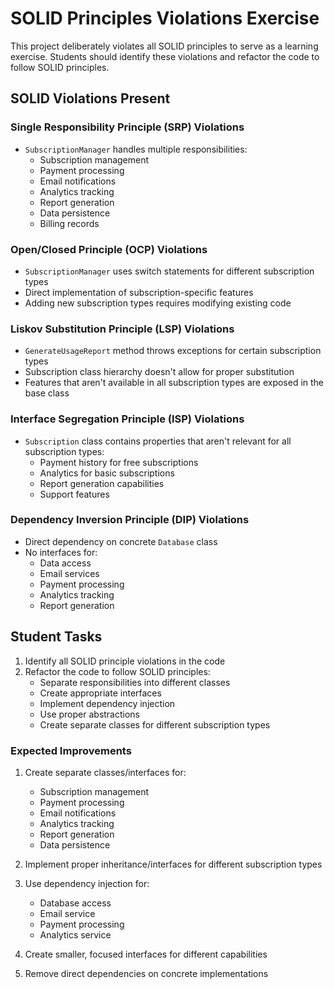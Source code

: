 # SOLID Principles Violations Exercise

This project deliberately violates all SOLID principles to serve as a learning exercise. Students should identify these violations and refactor the code to follow SOLID principles.

## SOLID Violations Present

### Single Responsibility Principle (SRP) Violations
- `SubscriptionManager` handles multiple responsibilities:
  - Subscription management
  - Payment processing
  - Email notifications
  - Analytics tracking
  - Report generation
  - Data persistence
  - Billing records

### Open/Closed Principle (OCP) Violations
- `SubscriptionManager` uses switch statements for different subscription types
- Direct implementation of subscription-specific features
- Adding new subscription types requires modifying existing code

### Liskov Substitution Principle (LSP) Violations
- `GenerateUsageReport` method throws exceptions for certain subscription types
- Subscription class hierarchy doesn't allow for proper substitution
- Features that aren't available in all subscription types are exposed in the base class

### Interface Segregation Principle (ISP) Violations
- `Subscription` class contains properties that aren't relevant for all subscription types:
  - Payment history for free subscriptions
  - Analytics for basic subscriptions
  - Report generation capabilities
  - Support features

### Dependency Inversion Principle (DIP) Violations
- Direct dependency on concrete `Database` class
- No interfaces for:
  - Data access
  - Email services
  - Payment processing
  - Analytics tracking
  - Report generation

## Student Tasks

1. Identify all SOLID principle violations in the code
2. Refactor the code to follow SOLID principles:
   - Separate responsibilities into different classes
   - Create appropriate interfaces
   - Implement dependency injection
   - Use proper abstractions
   - Create separate classes for different subscription types

### Expected Improvements

1. Create separate classes/interfaces for:
   - Subscription management
   - Payment processing
   - Email notifications
   - Analytics tracking
   - Report generation
   - Data persistence

2. Implement proper inheritance/interfaces for different subscription types

3. Use dependency injection for:
   - Database access
   - Email service
   - Payment processing
   - Analytics service

4. Create smaller, focused interfaces for different capabilities

5. Remove direct dependencies on concrete implementations

